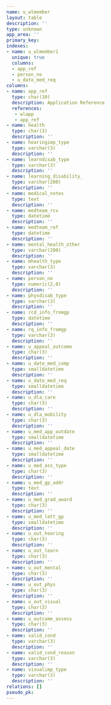 ```yaml
---
name: u_wlmember
layout: table
description: ''
type: unknown
app_area: ''
primary_key: 
indexes:
- name: u_wlmember1
  unique: true
  columns:
  - app_ref
  - person_no
  - u_date_med_req
columns:
- name: app_ref
  type: char(10)
  description: Application Reference
  references:
   - wlapp
   - app_ref
- name: health
  type: char(3)
  description: ''
- name: hearingimp_type
  type: varchar(3)
  description: ''
- name: learndisab_type
  type: varchar(3)
  description: ''
- name: learning_disability_
  type: varchar(200)
  description: ''
- name: medical_notes
  type: text
  description: ''
- name: medteam_rcv
  type: datetime
  description: ''
- name: medteam_ref
  type: datetime
  description: ''
- name: mental_health_other
  type: varchar(200)
  description: ''
- name: mhealth_type
  type: varchar(3)
  description: ''
- name: person_no
  type: numeric(2,0)
  description: ''
- name: physdisab_type
  type: varchar(3)
  description: ''
- name: rcd_info_fromgp
  type: datetime
  description: ''
- name: rq_info_fromgp
  type: varchar(3)
  description: ''
- name: u_appeal_outcome
  type: char(3)
  description: ''
- name: u_date_med_comp
  type: smalldatetime
  description: ''
- name: u_date_med_req
  type: smalldatetime
  description: ''
- name: u_dla_care
  type: char(3)
  description: ''
- name: u_dla_mobility
  type: char(3)
  description: ''
- name: u_med_app_outdate
  type: smalldatetime
  description: ''
- name: u_med_appeal_date
  type: smalldatetime
  description: ''
- name: u_med_ass_type
  type: char(3)
  description: ''
- name: u_med_gp_addr
  type: text
  description: ''
- name: u_med_grad_award
  type: char(3)
  description: ''
- name: u_med_lett_gp
  type: smalldatetime
  description: ''
- name: u_out_hearing
  type: char(3)
  description: ''
- name: u_out_learn
  type: char(3)
  description: ''
- name: u_out_mental
  type: char(3)
  description: ''
- name: u_out_phys
  type: char(3)
  description: ''
- name: u_out_visual
  type: char(3)
  description: ''
- name: u_outcome_assess
  type: char(3)
  description: ''
- name: valid_cond
  type: varchar(3)
  description: ''
- name: valid_cond_reason
  type: varchar(3)
  description: ''
- name: visualimp_type
  type: varchar(3)
  description: ''
relations: []
pseudo_pk: 
---
```


